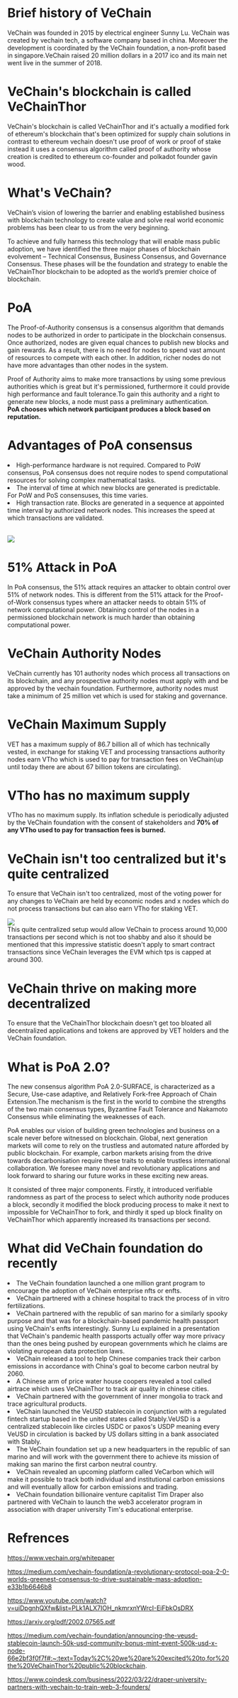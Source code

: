 # Brief history of VeChain
VeChain was founded in 2015 by electrical engineer Sunny Lu. VeChain  was created by vechain tech, a software  company based in china. Moreover  the development is coordinated by  the VeChain foundation, a non-profit  based in singapore.VeChain raised 20 million dollars in a  2017 ico and its main net went live in the summer of 2018.


# VeChain's blockchain is called VeChainThor
VeChain's blockchain is called VeChainThor and it's actually a modified fork of ethereum's blockchain that's been  optimized for supply chain solutions  in contrast to ethereum vechain doesn't  use proof of work or proof of stake  instead it uses a consensus algorithm called proof of authority whose creation  is credited to ethereum co-founder and polkadot founder gavin wood.



# What's VeChain?
VeChain’s vision of lowering the barrier and enabling established business with blockchain technology to create value and solve real world economic problems has been clear to us from the very beginning.<br/>

To achieve and fully harness this technology that will enable mass public adoption, we have identified the three major phases of blockchain evolvement – Technical Consensus, Business Consensus, and Governance Consensus. These phases will be the foundation and strategy to enable the VeChainThor blockchain to be adopted as the world’s premier choice of blockchain.<br/>

#  PoA
The Proof-of-Authority consensus is a consensus algorithm that demands nodes to be authorized in order to participate in the blockchain consensus. Once authorized, nodes are given equal chances to publish new blocks and gain rewards. As a result, there is no need for nodes to spend vast amount of resources to compete with each other. In addition, richer nodes do not have more advantages than other nodes in the system.</br>

Proof of Authority aims to make more transactions by using some previous authorities which is great but it's permissioned, furthermore it could provide high performance and fault tolerance.To gain this authority and a right to generate new blocks, a node must pass a preliminary authentication.<br/>
**PoA chooses which network participant produces a block based on reputation.**


# Advantages of PoA consensus

<li>High-performance hardware is not required. Compared to PoW consensus, PoA consensus does not require nodes to spend computational resources for solving complex mathematical tasks.</li>
<li>The interval of time at which new blocks are generated is predictable. For PoW and PoS consensuses, this time varies.</li>
<li>High transaction rate. Blocks are generated in a sequence at appointed time interval by authorized network nodes. This increases the speed at which transactions are validated.</li>
</br>

![](https://vechain101.com/wp-content/uploads/2020/06/9901592926626_.pic_hd.jpg)

# 51% Attack in PoA
In PoA consensus, the 51% attack requires an attacker to obtain control over 51% of network nodes. This is different from the 51% attack for the Proof-of-Work consensus types where an attacker needs to obtain 51% of network computational power. Obtaining control of the nodes in a permissioned blockchain network is much harder than obtaining computational power.


# VeChain Authority Nodes
VeChain currently has 101 authority  nodes which process all transactions on its blockchain, and any prospective authority nodes must apply with and be approved by the vechain foundation. Furthermore, authority nodes must take a  minimum of 25 million vet which is used for staking and governance.

# VeChain Maximum Supply
VET has a maximum supply of 86.7 billion all of which has technically vested, in exchange for staking VET and  processing transactions authority nodes earn VTho which is used to pay for  transaction fees on VeChain(up until today there are about 67 billion tokens are circulating).

# VTho has no maximum supply
VTho has no maximum supply.
Its inflation schedule is periodically adjusted by the VeChain foundation with the consent of  stakeholders and **70% of any VTho used to  pay for transaction fees is burned.**

# VeChain isn't too centralized but it's quite centralized
To ensure that VeChain isn't too  centralized, most of the voting power for any changes to VeChain are held by  economic nodes and x nodes which do not  process transactions but can also earn VTho for staking VET.

![](https://github.com/AminMortezaie/whitepapers/blob/main/veChain/Stakeholder%20category%20and%20the%20voting%20authority%20model1.PNG?raw=true)
<br/>
This quite centralized setup would allow VeChain to process around 10,000 transactions per second which is not too shabby and also it should be mentioned that this impressive statistic doesn't apply to smart contract transactions since VeChain leverages the EVM which tps is capped at around 300. 

# VeChain thrive on making more decentralized 
To ensure that the VeChainThor blockchain doesn't get too bloated all decentralized applications and tokens are approved by VET holders and the VeChain foundation.


# What is PoA 2.0?
The new consensus algorithm PoA 2.0-SURFACE, is characterized as a Secure, Use-case adaptive, and Relatively Fork-free Approach of Chain Extension.The mechanism is the first in the world to combine the strengths of the two main consensus types, Byzantine Fault Tolerance and Nakamoto Consensus while eliminating the weaknesses of each.<br/>

PoA enables our vision of building green technologies and business on a scale never before witnessed on blockchain. Global, next generation markets will come to rely on the trustless and automated nature afforded by public blockchain. For example, carbon markets arising from the drive towards decarbonisation require these traits to enable trustless international collaboration. We foresee many novel and revolutionary applications and look forward to sharing our future works in these exciting new areas.

It consisted of three major  components. Firstly, it introduced verifiable  randomness as part of the process to  select which authority node produces a  block, secondly it modified the block producing  process to make it next to impossible for VeChainThor to fork, and thirdly it sped up block finality on  VeChainThor which apparently increased its transactions per second.

# What did VeChain foundation do recently
<li>
The VeChain foundation launched a one million grant program to encourage the adoption of VeChain enterprise nfts or enfts. 
<br/></li>

<li>
VeChain partnered with a chinese  hospital to track the process of in  vitro fertilizations.
<br/></li>

<li>
VeChain partnered with the republic of san marino for a similarly spooky purpose and that was for a blockchain-based pandemic health  passport using VeChain's enfts  interestingly. 
Sunny Lu explained in a  presentation that VeChain's pandemic health passports actually offer way more privacy than the ones being pushed by european governments which he claims are  violating european data protection laws.
<br/></li>

<li>
VeChain released a tool to  help Chinese companies track their  carbon emissions in accordance with China's goal to become carbon neutral by  2060.
<br/></li>

<li>
A Chinese arm of  price water house coopers revealed a tool  called airtrace which uses VeChainThor to track air quality in chinese cities.
<br/></li>

<li>
VeChain partnered with the  government of inner mongolia to track  and trace agricultural products.
<br/></li>

<li>
VeChain launched  the VeUSD stablecoin in conjunction with  a regulated fintech startup based in the  united states called Stably.VeUSD is  a centralized stablecoin like circles USDC or paxos's USDP meaning every VeUSD  in circulation is backed by US dollars  sitting in a bank associated with Stably.
<br/></li>

<li>
The VeChain foundation set up a new headquarters in the republic of  san marino and will work with the  government there to achieve its mission  of making san marino the first carbon  neutral country.
<br/></li>

<li>
VeChain revealed an upcoming platform called VeCarbon which will make it possible to track both individual and institutional carbon emissions and will eventually allow for carbon emissions and trading.
<br/></li>

<li>
VeChain foundation  billionaire venture capitalist Tim Draper also partnered with VeChain to  launch the web3 accelerator program in association with draper university Tim's educational enterprise.
<br/></li>



# Refrences

https://www.vechain.org/whitepaper 

https://medium.com/vechain-foundation/a-revolutionary-protocol-poa-2-0-worlds-greenest-consensus-to-drive-sustainable-mass-adoption-e33b1b6646b8

https://www.youtube.com/watch?v=uiDpgnhQXfw&list=PLk1ALX7IOH_nkmrxnYWrcI-EiFbkOsDRX

https://arxiv.org/pdf/2002.07565.pdf

https://medium.com/vechain-foundation/announcing-the-veusd-stablecoin-launch-50k-usd-community-bonus-mint-event-500k-usd-x-node-66e2bf3f0f7f#:~:text=Today%2C%20we%20are%20excited%20to,for%20the%20VeChainThor%20public%20blockchain.

https://www.coindesk.com/business/2022/03/22/draper-university-partners-with-vechain-to-train-web-3-founders/